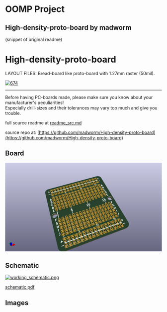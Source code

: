 # OOMP Project  
## High-density-proto-board  by madworm  
  
(snippet of original readme)  
  
  
High-density-proto-board  
========================  
  
LAYOUT FILES: Bread-board like proto-board with 1.27mm raster (50mil).  
  
[![674](/Docs/images/674.jpg)](/Docs/images/674.jpg)  
  
  
---  
  
Before having PC-boards made, please make sure you know about your manufacturer's peculiarities!  
Especially drill-sizes and their tolerances may vary too much and give you trouble.  
  
  
  full source readme at [readme_src.md](readme_src.md)  
  
source repo at: [https://github.com/madworm/High-density-proto-board](https://github.com/madworm/High-density-proto-board)  
## Board  
  
[![working_3d.png](working_3d_600.png)](working_3d.png)  
## Schematic  
  
[![working_schematic.png](working_schematic_600.png)](working_schematic.png)  
  
[schematic pdf](working_schematic.pdf)  
## Images  
